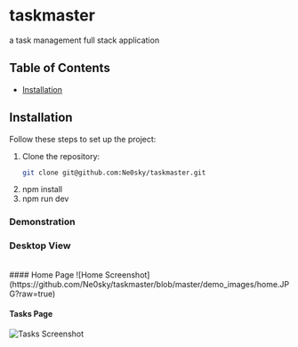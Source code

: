 # taskmaster
a task management full stack application


## Table of Contents

- [Installation](#installation)


## Installation

Follow these steps to set up the project:

1. Clone the repository:
   ```sh
   git clone git@github.com:Ne0sky/taskmaster.git
2. npm install
3. npm run dev

### Demonstration
### Desktop View
<br>
#### Home Page
![Home Screenshot](https://github.com/Ne0sky/taskmaster/blob/master/demo_images/home.JPG?raw=true)

#### Tasks Page
![Tasks Screenshot](https://github.com/Ne0sky/taskmaster/blob/master/demo_images/tasks.JPG?raw=true)




   
